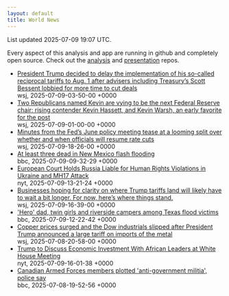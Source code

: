 ```yaml
---
layout: default
title: World News
---
```


<div markdown="0">
<div class="byline small text-muted">List updated <span class="datetime">2025-07-09 19:07 UTC</span>.</div>

<p>Every aspect of this analysis and app are running in github and completely open source. Check out the <a href="https://github.com/Castro-Media/Analysis">analysis</a> and <a href="https://github.com/Castro-Media/TopStoryReview.com">presentation</a> repos.</p>
<ul>
<li><a href='https://www.wsj.com/economy/trade/trump-tariffs-scott-bessent-trade-deals-cc76e43a'>President Trump decided to delay the implementation of his so-called reciprocal tariffs to Aug. 1 after advisers including Treasury&#8217;s Scott Bessent lobbied for more time to cut deals</a><div class='byline small text-muted'>wsj, <span class="datetime">2025-07-09-03-50-00 +0000</span></div></li>
<li><a href='https://www.wsj.com/economy/central-banking/trump-fed-chair-hassett-warsh-3373fe8e'>Two Republicans named Kevin are vying to be the next Federal Reserve chair: rising contender Kevin Hassett, and Kevin Warsh, an early favorite for the post</a><div class='byline small text-muted'>wsj, <span class="datetime">2025-07-09-01-00-00 +0000</span></div></li>
<li><a href='https://www.wsj.com/economy/central-banking/june-fed-minutes-inflation-interest-rates-4911925c'>Minutes from the Fed&#8217;s June policy meeting tease at a looming split over whether and when officials will resume rate cuts</a><div class='byline small text-muted'>wsj, <span class="datetime">2025-07-09-18-26-00 +0000</span></div></li>
<li><a href='https://www.bbc.com/news/articles/cx2jk51xv65o'>At least three dead in New Mexico flash flooding</a><div class='byline small text-muted'>bbc, <span class="datetime">2025-07-09-09-32-29 +0000</span></div></li>
<li><a href='https://www.nytimes.com/2025/07/09/world/europe/european-court-human-rights-russia-mh17-ukraine.html'>European Court Holds Russia Liable for Human Rights Violations in Ukraine and MH17 Attack</a><div class='byline small text-muted'>nyt, <span class="datetime">2025-07-09-13-21-24 +0000</span></div></li>
<li><a href='https://www.wsj.com/economy/trade/trump-tariffs-countries-goods-explained-b9878e1a'>Businesses hoping for clarity on where Trump tariffs land will likely have to wait a bit longer. For now, here&#8217;s where things stand.</a><div class='byline small text-muted'>wsj, <span class="datetime">2025-07-09-16-39-00 +0000</span></div></li>
<li><a href='https://www.bbc.com/news/articles/c5ygl8lpyyqo'>'Hero' dad, twin girls and riverside campers among Texas flood victims</a><div class='byline small text-muted'>bbc, <span class="datetime">2025-07-09-12-22-42 +0000</span></div></li>
<li><a href='https://www.wsj.com/economy/trade/trumps-tariffs-send-copper-to-record-dow-industrials-slip-bcfba898'>Copper prices surged and the Dow industrials slipped after President Trump announced a large tariff on imports of the metal</a><div class='byline small text-muted'>wsj, <span class="datetime">2025-07-08-20-58-00 +0000</span></div></li>
<li><a href='https://www.nytimes.com/2025/07/09/us/politics/trump-african-leaders-china.html'>Trump to Discuss Economic Investment With African Leaders at White House Meeting</a><div class='byline small text-muted'>nyt, <span class="datetime">2025-07-09-16-01-38 +0000</span></div></li>
<li><a href='https://www.bbc.com/news/articles/cly8d0jxm8po'>Canadian Armed Forces members plotted 'anti-government militia', police say</a><div class='byline small text-muted'>bbc, <span class="datetime">2025-07-08-19-52-56 +0000</span></div></li>
</ul>
</div>
